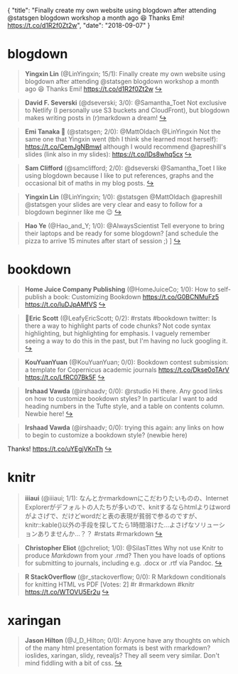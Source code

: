 {
  "title": "Finally create my own website using blogdown after attending @statsgen blogdown workshop a month ago 😆 Thanks Emi! https://t.co/d1R2f0Zt2w",
  "date": "2018-09-07"
}

# blogdown

> **Yingxin Lin** (@LinYingxin; 15/1): Finally create my own website using blogdown after attending @statsgen blogdown workshop a month ago 😆 Thanks Emi! https://t.co/d1R2f0Zt2w  [&#8618;](https://twitter.com/xieyihui/status/1037560742277406720)

<!-- -->


> **David F. Severski** (@dseverski; 3/0): @Samantha_Toet Not exclusive to Netlify (I personally use S3 buckets and CloudFront), but blogdown makes writing posts in (r)markdown a dream!  [&#8618;](https://twitter.com/xieyihui/status/1037751365349462017)

<!-- -->


> **Emi Tanaka 🌾** (@statsgen; 2/0): @MattOldach @LinYingxin Not the same one that Yingxin went (tbh I think she learned most herself): https://t.co/CemJgNBmwI although I would recommend @apreshill's slides (link also in my slides): https://t.co/IDs8whq5cx  [&#8618;](https://twitter.com/xieyihui/status/1037835490303520768)

<!-- -->


> **Sam Clifford** (@samclifford; 2/0): @dseverski @Samantha_Toet I like using blogdown because I like to put references, graphs and the occasional bit of maths in my blog posts.  [&#8618;](https://twitter.com/xieyihui/status/1037759575380946944)

<!-- -->


> **Yingxin Lin** (@LinYingxin; 1/0): @statsgen @MattOldach @apreshill @statsgen your slides are very clear and easy to follow for a blogdown beginner like me 😉  [&#8618;](https://twitter.com/xieyihui/status/1037844005696888832)

<!-- -->


> **Hao Ye** (@Hao_and_Y; 1/0): @AlwaysScientist Tell everyone to bring their laptops and be ready for some blogdown? [and schedule the pizza to arrive 15 minutes after start of session ;) ]  [&#8618;](https://twitter.com/xieyihui/status/1037721173931511808)

<!-- -->


# bookdown

> **Home Juice Company Publishing** (@HomeJuiceCo; 1/0): How to self-publish a book: Customizing Bookdown https://t.co/G0BCNMuFz5 https://t.co/luDJpAMfVS  [&#8618;](https://twitter.com/xieyihui/status/1037739770582065154)

<!-- -->


> **🍃Eric Scott** (@LeafyEricScott; 0/2): #rstats #bookdown twitter: Is there a way to highlight parts of code chunks?  Not code syntax highlighting, but highlighting for emphasis.  I vaguely remember seeing a way to do this in the past, but I'm having no luck googling it.  [&#8618;](https://twitter.com/xieyihui/status/1037709151978315781)

<!-- -->


> **KouYuanYuan** (@KouYuanYuan; 0/0): Bookdown contest submission: a template for Copernicus academic journals https://t.co/Dkse0oTArV https://t.co/LfRC07Bk5F  [&#8618;](https://twitter.com/xieyihui/status/1037787791847915520)

<!-- -->


> **Irshaad Vawda** (@irshaadv; 0/0): @rstudio Hi there. Any good links on how to customize bookdown styles? In particular I want to add heading numbers in the Tufte style, and a table on contents column. Newbie here!  [&#8618;](https://twitter.com/xieyihui/status/1037786682374930432)

<!-- -->


> **Irshaad Vawda** (@irshaadv; 0/0): trying this again: any links on how to begin to customize a bookdown style? (newbie here)
>
Thanks! https://t.co/uYEgjVKnTh  [&#8618;](https://twitter.com/xieyihui/status/1037785913403891713)

<!-- -->


# knitr

> **iiiaui** (@iiiaui; 1/1): なんとかrmarkdownにこだわりたいものの、Internet Explorerがデフォルトの人たちが多いので、knitするならhtmlよりはwordがよさげで、だけどwordだと表の表現が貧弱で参るのですが、knitr::kable()以外の手段を探してたら1時間溶けた…よさげなソリューションありませんか…？？ #rstats #rmarkdown  [&#8618;](https://twitter.com/xieyihui/status/1037715917575049216)

<!-- -->


> **Christopher Eliot** (@chreliot; 1/0): @SilasTittes Why not use Knitr to produce *Markdown* from your .rmd? Then you have loads of options for submitting to journals, including e.g. .docx or .rtf vía Pandoc.  [&#8618;](https://twitter.com/xieyihui/status/1037849782339989506)

<!-- -->


> **R StackOverflow** (@r_stackoverflow; 0/0): R Markdown conditionals for knitting HTML vs PDF [Votes: 2] #r #rmarkdown #knitr
https://t.co/WTOVU5Er2u  [&#8618;](https://twitter.com/xieyihui/status/1037740021716082688)

<!-- -->


# xaringan

> **Jason Hilton** (@J_D_Hilton; 0/0): Anyone have any thoughts on which of the many html presentation formats is best with rmarkdown? ioslides, xaringan, slidy, revealjs? They all seem very similar. Don't mind fiddling with a bit of css.  [&#8618;](https://twitter.com/xieyihui/status/1037721314587496448)

<!-- -->


